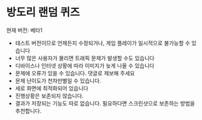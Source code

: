 # 방도리 랜덤 퀴즈
현재 버전: 베타1

- 테스트 버전이므로 언제든지 수정되거나, 게임 플레이가 일시적으로 불가능할 수 있습니다
- 너무 많은 사용자가 몰리면 트래픽 문제가 발생할 수도 있습니다
- 디바이스나 인터넷 상황에 따라 이미지가 늦게 나올 수 있습니다
- 문제에 오류가 있을 수 있습니다. 댓글로 제보해 주세요
- 문제 난이도가 천차만별일 수 있습니다.
- 세로 화면에 최적화되어 있습니다
- 진행상황은 보존되지 않습니다.
- 결과가 저장되는 기능도 따로 없습니다. 필요하다면 스크린샷으로 보존하는 방법을 추천합니다.

<!--
**bandori/bandori** is a ✨ _special_ ✨ repository because its `README.md` (this file) appears on your GitHub profile.

Here are some ideas to get you started:

- 🔭 I’m currently working on ...
- 🌱 I’m currently learning ...
- 👯 I’m looking to collaborate on ...
- 🤔 I’m looking for help with ...
- 💬 Ask me about ...
- 📫 How to reach me: ...
- 😄 Pronouns: ...
- ⚡ Fun fact: ...
-->
